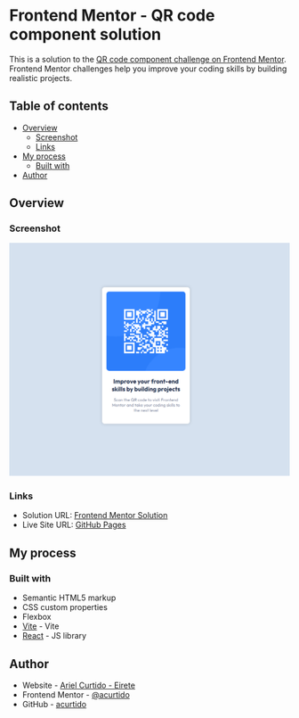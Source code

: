 # Frontend Mentor - QR code component solution

This is a solution to the [QR code component challenge on Frontend Mentor](https://www.frontendmentor.io/challenges/qr-code-component-iux_sIO_H). Frontend Mentor challenges help you improve your coding skills by building realistic projects. 

## Table of contents

- [Overview](#overview)
  - [Screenshot](#screenshot)
  - [Links](#links)
- [My process](#my-process)
  - [Built with](#built-with)
- [Author](#author)

## Overview

### Screenshot

![screenshot](./public/screenshot.png)

### Links

- Solution URL: [Frontend Mentor Solution](https://your-solution-url.com)
- Live Site URL: [GitHub Pages](https://acurtido.github.io/qr-code-component-react/)

## My process

### Built with

- Semantic HTML5 markup
- CSS custom properties
- Flexbox
- [Vite](https://vitejs.dev/) - Vite
- [React](https://reactjs.org/) - JS library

## Author

- Website - [Ariel Curtido - Eirete](https://eirete.com/)
- Frontend Mentor - [@acurtido](https://www.frontendmentor.io/profile/acurtido)
- GitHub - [acurtido](https://github.com/acurtido)

